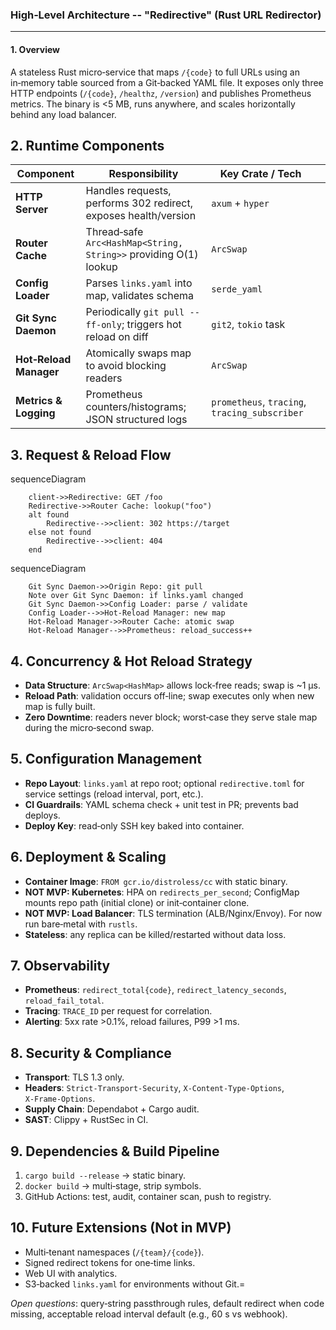 ### High‑Level Architecture -- "Redirective" (Rust URL Redirector)
* * *

#### 1. Overview

A stateless Rust micro‑service that maps `/{code}` to full URLs using an in‑memory table sourced from a Git‑backed YAML file. It exposes only three HTTP endpoints (`/{code}`, `/healthz`, `/version`) and publishes Prometheus metrics. The binary is <5 MB, runs anywhere, and scales horizontally behind any load balancer.

## 2. Runtime Components

| Component | Responsibility | Key Crate / Tech |  | 
| ---- | ---- | ---- | ----  |
| **HTTP Server** | Handles requests, performs 302 redirect, exposes health/version | `axum` + `hyper` |  | 
| **Router Cache** | Thread‑safe `Arc<HashMap<String, String>>` providing O(1) lookup | `ArcSwap` |  | 
| **Config Loader** | Parses `links.yaml` into map, validates schema | `serde_yaml` |  | 
| **Git Sync Daemon** | Periodically `git pull --ff-only`; triggers hot reload on diff | `git2`, `tokio` task |  | 
| **Hot‑Reload Manager** | Atomically swaps map to avoid blocking readers | `ArcSwap`  |  | 
| **Metrics & Logging** | Prometheus counters/histograms; JSON structured logs | `prometheus`, `tracing`, `tracing_subscriber` |  | 


## 3. Request & Reload Flow
        
sequenceDiagram
```
    client->>Redirective: GET /foo
    Redirective->>Router Cache: lookup("foo")
    alt found
        Redirective-->>client: 302 https://target
    else not found
        Redirective-->>client: 404
    end
```

sequenceDiagram
```
    Git Sync Daemon->>Origin Repo: git pull
    Note over Git Sync Daemon: if links.yaml changed
    Git Sync Daemon->>Config Loader: parse / validate
    Config Loader-->>Hot‑Reload Manager: new map
    Hot‑Reload Manager->>Router Cache: atomic swap
    Hot‑Reload Manager-->>Prometheus: reload_success++
```

## 4. Concurrency & Hot Reload Strategy
- **Data Structure**: `ArcSwap<HashMap>` allows lock‑free reads; swap is ~1 µs.
- **Reload Path**: validation occurs off‑line; swap executes only when new map is fully built.
- **Zero Downtime**: readers never block; worst‑case they serve stale map during the micro‑second swap.

## 5. Configuration Management
- **Repo Layout**: `links.yaml` at repo root; optional `redirective.toml` for service settings (reload interval, port, etc.).
- **CI Guardrails**: YAML schema check + unit test in PR; prevents bad deploys.
- **Deploy Key**: read‑only SSH key baked into container.

## 6. Deployment & Scaling
- **Container Image**: `FROM gcr.io/distroless/cc` with static binary.
- **NOT MVP: Kubernetes**: HPA on `redirects_per_second`; ConfigMap mounts repo path (initial clone) or init‑container clone.
- **NOT MVP: Load Balancer**: TLS termination (ALB/Nginx/Envoy). For now run bare‑metal with `rustls`.
- **Stateless**: any replica can be killed/restarted without data loss.

## 7. Observability
- **Prometheus**: `redirect_total{code}`, `redirect_latency_seconds`, `reload_fail_total`.
- **Tracing**: `TRACE_ID` per request for correlation.
- **Alerting**: 5xx rate >0.1%, reload failures, P99 >1 ms.

## 8. Security & Compliance
- **Transport**: TLS 1.3 only.
- **Headers**: `Strict‑Transport‑Security`, `X‑Content‑Type‑Options`, `X‑Frame‑Options`.
- **Supply Chain**: Dependabot + Cargo audit.
- **SAST**: Clippy + RustSec in CI.

## 9. Dependencies & Build Pipeline
1. `cargo build --release` → static binary.
2. `docker build` → multi‑stage, strip symbols.
3. GitHub Actions: test, audit, container scan, push to registry.

## 10. Future Extensions (Not in MVP)

- Multi‑tenant namespaces (`/{team}/{code}`).
- Signed redirect tokens for one‑time links.
- Web UI with analytics.
- S3‑backed `links.yaml` for environments without Git.=

_Open questions_: query‑string passthrough rules, default redirect when code missing, acceptable reload interval default (e.g., 60 s vs webhook).
